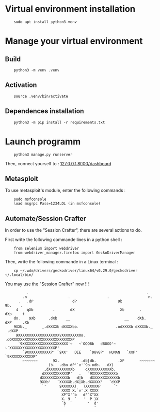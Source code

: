 # Virtual environment installation

		sudo apt install python3-venv

# Manage your virtual environment

## Build

		python3 -m venv .venv

## Activation

		source .venv/bin/activate
	
## Dependences installation

		python3 -m pip install -r requirements.txt

# Launch programm

		python3 manage.py runserver

Then, connect yourself to : [127.0.0.1:8000/dashboard](127.0.0.1:8000/dashboard)

## Metasploit

To use metasploit's module, enter the following commands :

		sudo msfconsole
		load msgrpc Pass=1234LOL (in msfconsole)
		
## Automate/Session Crafter

In order to use the "Session Crafter", there are several actions to do.

First write the following commande lines in a python shell :

		from selenium import webdriver
		from webdriver_manager.firefox import GeckoDriverManager
	
Then, write the following commande in a Linux terminal :

		cp ~/.wdm/drivers/geckodriver/linux64/v0.29.0/geckodriver ~/.local/bin/
		
You may use the "Session Crafter" now !!!



			  .                                                      .
			.n                   .                 .                  n.
		  .   .dP                  dP                   9b                 9b.    .
		 4    qXb         .       dX                     Xb       .        dXp     t
		dX.    9Xb      .dXb    __                         __    dXb.     dXP     .Xb
		9XXb._       _.dXXXXb dXXXXbo.                 .odXXXXb dXXXXb._       _.dXXP
		 9XXXXXXXXXXXXXXXXXXXVXXXXXXXXOo.           .oOXXXXXXXXVXXXXXXXXXXXXXXXXXXXP
		  `9XXXXXXXXXXXXXXXXXXXXX'~   ~`OOO8b   d8OOO'~   ~`XXXXXXXXXXXXXXXXXXXXXP'
		    `9XXXXXXXXXXXP' `9XX'   DIE    `98v8P'  HUMAN   `XXP' `9XXXXXXXXXXXP'
			~~~~~~~       9X.          .db|db.          .XP       ~~~~~~~
				        )b.  .dbo.dP'`v'`9b.odb.  .dX(
				      ,dXXXXXXXXXXXb     dXXXXXXXXXXXb.
				     dXXXXXXXXXXXP'   .   `9XXXXXXXXXXXb
				    dXXXXXXXXXXXXb   d|b   dXXXXXXXXXXXXb
				    9XXb'   `XXXXXb.dX|Xb.dXXXXX'   `dXXP
				     `'      9XXXXXX(   )XXXXXXP      `'
				              XXXX X.`v'.X XXXX
				              XP^X'`b   d'`X^XX
				              X. 9  `   '  P )X
				              `b  `       '  d'
				               `             '


